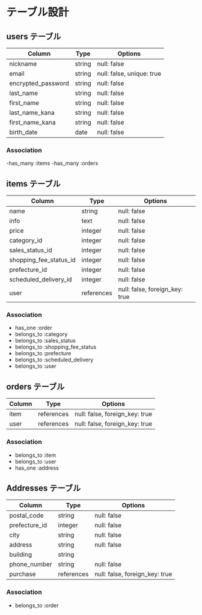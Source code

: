 # テーブル設計

## users テーブル

| Column             | Type   | Options     |
| ------------------ | ------ | ----------- |
| nickname           | string | null: false |
| email              | string | null: false, unique: true |
| encrypted_password | string | null: false |
| last_name          | string | null: false |
| first_name         | string | null: false |
| last_name_kana     | string | null: false |
| first_name_kana    | string | null: false |
| birth_date         | date   | null: false |

### Association
-has_many :items
-has_many :orders


## items テーブル

| Column                  | Type       | Options     |
| ------------------------| ---------- | ----------- |
| name                    | string     | null: false |
| info                    | text       | null: false |
| price                   | integer    | null: false |
| category_id             | integer    | null: false |
| sales_status_id         | integer    | null: false |
| shopping_fee_status_id  | integer    | null: false |
| prefecture_id           | integer    | null: false |
| scheduled_delivery_id   | integer    | null: false |
| user                    | references | null: false, foreign_key: true |

### Association
- has_one :order
- belongs_to :category
- belongs_to :sales_status
- belongs_to :shopping_fee_status
- belongs_to :prefecture
- belongs_to :scheduled_delivery
- belongs_to :user


## orders テーブル

| Column      | Type       | Options     |
| ----------- | ---------- | ------------|
| item        | references | null: false, foreign_key: true |
| user        | references | null: false, foreign_key: true |

### Association
- belongs_to :item
- belongs_to :user
- has_one :address


## Addresses テーブル

| Column        | Type       | Options     |
| ------------- | ---------- | ------------|
| postal_code   | string     | null: false |
| prefecture_id | integer    | null: false |
| city          | string     | null: false |
| address       | string     | null: false |
| building      | string     |             |
| phone_number  | string     | null: false |
| purchase      | references | null: false, foreign_key: true |

### Association
- belongs_to :order